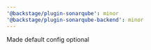 ```yaml
---
'@backstage/plugin-sonarqube': minor
'@backstage/plugin-sonarqube-backend': minor
---
```


Made default config optional
